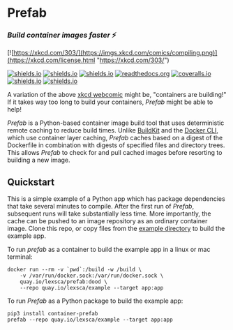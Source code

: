 # Prefab

### *Build container images faster* ⚡️

[![https://xkcd.com/303/](https://imgs.xkcd.com/comics/compiling.png)](https://xkcd.com/license.html "https://xkcd.com/303/")

[![shields.io](https://img.shields.io/pypi/pyversions/container-prefab.svg)](https://pypi.org/project/container-prefab/) [![shields.io](https://img.shields.io/pypi/v/container-prefab.svg)](https://pypi.org/project/container-prefab/) [![shields.io](https://img.shields.io/pypi/wheel/container-prefab.svg)](https://pypi.org/project/container-prefab/) [![readthedocs.org](https://readthedocs.org/projects/prefab/badge/?version=stable)](https://prefab.readthedocs.io/en/stable/?badge=stable) [![coveralls.io](https://coveralls.io/repos/github/lexsca/prefab/badge.svg?branch=main)](https://coveralls.io/github/lexsca/prefab?branch=main) [![shields.io](https://img.shields.io/github/license/lexsca/prefab.svg)](https://github.com/lexsca/prefab/blob/master/LICENSE) [![shields.io](https://img.shields.io/badge/code%20style-black-000000.svg)](https://github.com/psf/black)


A variation of the above [xkcd webcomic](https://xkcd.com/303/) might be, "containers are building!"  If it takes way too long to build your containers, *Prefab* might be able to help!

*Prefab* is a Python-based container image build tool that uses deterministic remote caching to reduce build times. Unlike [BuildKit](https://github.com/moby/buildkit#cache) and the [Docker CLI](https://docs.docker.com/engine/reference/commandline/build/#specifying-external-cache-sources), which use container layer caching, *Prefab* caches based on a digest of the Dockerfile in combination with digests of specified files and directory trees.  This allows *Prefab* to check for and pull cached images before resorting to building a new image.

## Quickstart

This is a simple example of a Python app which has package dependencies that take several minutes to compile.  After the first run of *Prefab*, subsequent runs will take substantially less time.  More importantly, the cache can be pushed to an image repository as an ordinary container image.  Clone this repo, or copy files from the [example directory](https://github.com/lexsca/prefab/tree/main/example) to build the example app.

To run *prefab* as a container to build the example app in a linux or mac terminal:


```
docker run --rm -v `pwd`:/build -w /build \
    -v /var/run/docker.sock:/var/run/docker.sock \
    quay.io/lexsca/prefab:dood \
    --repo quay.io/lexsca/example --target app:app

```

To run *Prefab* as a Python package to build the example app:

```
pip3 install container-prefab
prefab --repo quay.io/lexsca/example --target app:app
```

